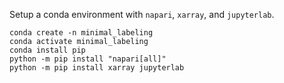 Setup a conda environment with `napari`, `xarray`, and `jupyterlab`.

```
conda create -n minimal_labeling
conda activate minimal_labeling
conda install pip
python -m pip install "napari[all]"
python -m pip install xarray jupyterlab
```

